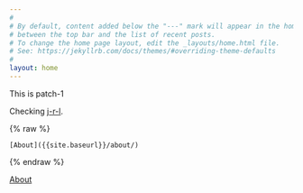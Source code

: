 ```yaml
---
#
# By default, content added below the "---" mark will appear in the home page
# between the top bar and the list of recent posts.
# To change the home page layout, edit the _layouts/home.html file.
# See: https://jekyllrb.com/docs/themes/#overriding-theme-defaults
#
layout: home
---
```


This is patch-1

Checking [j-r-l](https://github.com/benbalter/jekyll-relative-links).

{% raw %}
```
[About]({{site.baseurl}}/about/)
```
{% endraw %}

[About]({{site.baseurl}}/about/)
